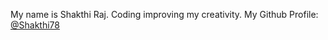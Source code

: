 My name is Shakthi Raj.
Coding improving my creativity.
My Github Profile: [@Shakthi78](https://github.com/Shakthi78)

